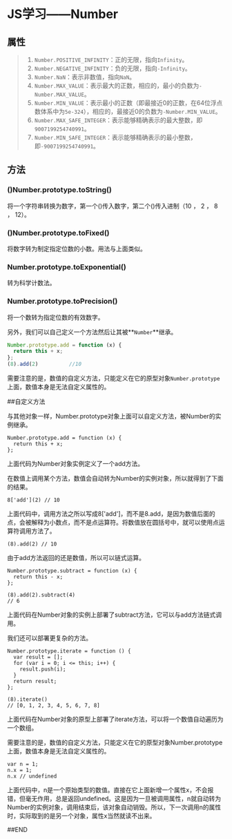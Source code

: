 # JS学习——Number

## 属性

> 1. `Number.POSITIVE_INFINITY`：正的无限，指向`Infinity`。
> 2. `Number.NEGATIVE_INFINITY`：负的无限，指向`-Infinity`。
> 3. `Number.NaN`：表示非数值，指向`NaN`。
> 4. `Number.MAX_VALUE`：表示最大的正数，相应的，最小的负数为`-Number.MAX_VALUE`。
> 5. `Number.MIN_VALUE`：表示最小的正数（即最接近0的正数，在64位浮点数体系中为`5e-324`），相应的，最接近0的负数为`-Number.MIN_VALUE`。
> 6. `Number.MAX_SAFE_INTEGER`：表示能够精确表示的最大整数，即`9007199254740991`。
> 7. `Number.MIN_SAFE_INTEGER`：表示能够精确表示的最小整数，即`-9007199254740991`。

## 方法

### ()Number.prototype.toString()

将一个字符串转换为数字，第一个()传入数字，第二个()传入进制（10 ， 2 ， 8 ， 12）。

### ()Number.prototype.toFixed()

将数字转为制定指定位数的小数。用法与上面类似。

### Number.prototype.toExponential()

转为科学计数法。

### Number.prototype.toPrecision()

将一个数转为指定位数的有效数字。

另外，我们可以自己定义一个方法然后让其被**`Number`**继承。

```javascript
Number.prototype.add = function (x) {
  return this + x;
};
(8).add(2)  		//10
```

需要注意的是，数值的自定义方法，只能定义在它的原型对象`Number.prototype`上面，数值本身是无法自定义属性的。

##自定义方法

与其他对象一样，Number.prototype对象上面可以自定义方法，被Number的实例继承。
```
Number.prototype.add = function (x) {
  return this + x;
};
```
上面代码为Number对象实例定义了一个add方法。

在数值上调用某个方法，数值会自动转为Number的实例对象，所以就得到了下面的结果。
```
8['add'](2) // 10
```
上面代码中，调用方法之所以写成8['add']，而不是8.add，是因为数值后面的点，会被解释为小数点，而不是点运算符。将数值放在圆括号中，就可以使用点运算符调用方法了。
```
(8).add(2) // 10
```
由于add方法返回的还是数值，所以可以链式运算。
```
Number.prototype.subtract = function (x) {
  return this - x;
};

(8).add(2).subtract(4)
// 6
```
上面代码在Number对象的实例上部署了subtract方法，它可以与add方法链式调用。

我们还可以部署更复杂的方法。
```
Number.prototype.iterate = function () {
  var result = [];
  for (var i = 0; i <= this; i++) {
    result.push(i);
  }
  return result;
};

(8).iterate()
// [0, 1, 2, 3, 4, 5, 6, 7, 8]
```
上面代码在Number对象的原型上部署了iterate方法，可以将一个数值自动遍历为一个数组。

需要注意的是，数值的自定义方法，只能定义在它的原型对象Number.prototype上面，数值本身是无法自定义属性的。

```
var n = 1;
n.x = 1;
n.x // undefined
```
上面代码中，n是一个原始类型的数值。直接在它上面新增一个属性x，不会报错，但毫无作用，总是返回undefined。这是因为一旦被调用属性，n就自动转为Number的实例对象，调用结束后，该对象自动销毁。所以，下一次调用n的属性时，实际取到的是另一个对象，属性x当然就读不出来。

##END
